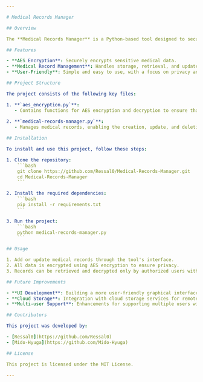```yaml
---

# Medical Records Manager

## Overview

The **Medical Records Manager** is a Python-based tool designed to securely handle medical records using AES encryption for data protection. This project was developed as a collaborative effort between [skyrxin](https://github.com/skyrxin) and [Mido-Hyuga](https://github.com/Mido-Hyuga).

## Features

- **AES Encryption**: Securely encrypts sensitive medical data.
- **Medical Record Management**: Handles storage, retrieval, and updates of medical records in a secure manner.
- **User-Friendly**: Simple and easy to use, with a focus on privacy and security.

## Project Structure

The project consists of the following key files:

1. **`aes_encryption.py`**: 
   - Contains functions for AES encryption and decryption to ensure that medical records are securely stored and transmitted.
   
2. **`medical-records-manager.py`**:
   - Manages medical records, enabling the creation, update, and deletion of records while ensuring data integrity and confidentiality.

## Installation

To install and use this project, follow these steps:

1. Clone the repository:
    ```bash
    git clone https://github.com/Ressal0/Medical-Records-Manager.git
    cd Medical-Records-Manager
    ```

2. Install the required dependencies:
    ```bash
    pip install -r requirements.txt
    ```

3. Run the project:
    ```bash
    python medical-records-manager.py
    ```

## Usage

1. Add or update medical records through the tool's interface.
2. All data is encrypted using AES encryption to ensure privacy.
3. Records can be retrieved and decrypted only by authorized users with access to the AES key.

## Future Improvements

- **UI Development**: Building a more user-friendly graphical interface for easier management of medical records.
- **Cloud Storage**: Integration with cloud storage services for remote access and storage.
- **Multi-user Support**: Enhancements for supporting multiple users with different access levels.

## Contributors

This project was developed by:

- [Ressal0](https://github.com/Ressal0)
- [Mido-Hyuga](https://github.com/Mido-Hyuga)

## License

This project is licensed under the MIT License.

---
```

